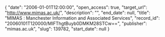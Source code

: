 {
  "date": "2006-01-01T12:00:00", 
  "open_access": true, 
  "target_url": "http://www.mimas.ac.uk/", 
  "description": "", 
  "end_date": null, 
  "title": "MIMAS : Manchester Information and Associated Services", 
  "record_id": "20060101T120000/MIFThgtBuyb0DMKM28STCw==", 
  "publisher": "mimas.ac.uk", 
  "slug": 139782, 
  "start_date": null
}

